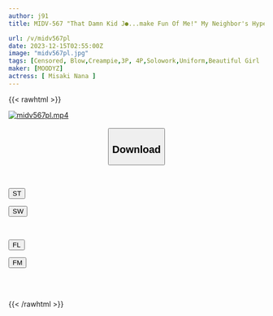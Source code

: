 ```yaml
---
author: j91
title: MIDV-567 "That Damn Kid J●...make Fun Of Me!" My Neighbor's Hypersexual Old Man Takes A Large Amount Of Aphrodisiac And Gets Sweaty And Creampied. 3 Days Of Confinement In A Trash Room And Being Degraded To A Naughty Meat Urinal Nana Misaki

url: /v/midv567pl
date: 2023-12-15T02:55:00Z
image: "midv567pl.jpg"
tags: [Censored, Blow,Creampie,3P, 4P,Solowork,Uniform,Beautiful Girl	]
maker: [MOODYZ]
actress: [ Misaki Nana ]
---
```



{{< rawhtml >}}

<div class="video" data-videoid="pa1AOZ7y2xCrYQX">
    <a href="javascript:;">
        <img src="/v/midv567pl/midv567pl.jpg" width="WIDTH" height="HEIGHT" alt="midv567pl.mp4" loading="lazy">
    </a>
</div>

<script type="text/javascript" src="https://j91.asia/asset/on-demand-st.js"></script>

<br>
  <link rel="stylesheet" href="https://j91.asia/asset/bs5.css">
  
  <center>
  <button class="btn btn-primary" type="button" data-bs-toggle="collapse" data-bs-target=".multi-collapse" aria-expanded="false" aria-controls="multiCollapseExample1 multiCollapseExample2"><h2>Download</h2></button></center>
</p>
<div class="row">
  <div class="col">
    <div class="collapse multi-collapse" id="multiCollapseExample1">
      <div class="card card-body">
	      	      <br>
<div class="buttons">  
<p><a href="https://streamtape.to/v/pa1AOZ7y2xCrYQX" target="_blank"><button class="btn-hover color-3"><i class="fa fa-download"></i> ST</button></a></p>
<p><a href="https://flaswish.com/xnqwkqgisuvi" target="_blank"><button class="btn-hover color-2"><i class="fa fa-download"></i> SW</button></a></p></div>
    </div>
  </div>
</div>
  <div class="col">
    <div class="collapse multi-collapse" id="multiCollapseExample2">
      <div class="card card-body">
	      <br>
<div class="buttons">
<p><a href="javascript:;" target="_blank"><button class="btn-hover color-9"><i class="fa fa-download"></i> FL</button></a></p>
<p><a href="javascript:;" target="_blank"><button class="btn-hover color-8"><i class="fa fa-download"></i> FM</button></a></p></div>
<br><br>
      </div>
    </div>
  </div>
</div>

{{< /rawhtml >}}